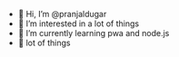 - 👋 Hi, I’m @pranjaldugar
- 👀 I’m interested in a lot of things
- 🌱 I’m currently learning pwa and node.js
- 💞 lot of things 

